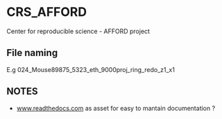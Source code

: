 # CRS_AFFORD
Center for reproducible science - AFFORD project

 ## File naming
 
 E.g
024_Mouse89875_5323_eth_9000proj_ring_redo_z1_x1
 
 
 
 
## NOTES 
- www.readthedocs.com as asset for easy to mantain documentation ?
